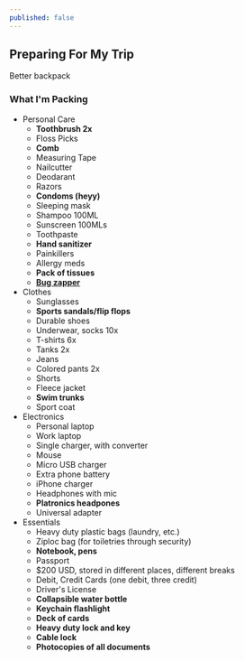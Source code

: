 ```yaml
---
published: false
---
```


## Preparing For My Trip

Better backpack
### What I'm Packing
- Personal Care
	- **Toothbrush 2x**
    - Floss Picks
    - **Comb**
    - Measuring Tape
    - Nailcutter
    - Deodarant
    - Razors
    - **Condoms (heyy)**
    - Sleeping mask
    - Shampoo 100ML
    - Sunscreen 100MLs
    - Toothpaste
    - **Hand sanitizer**
    - Painkillers
    - Allergy meds
    - **Pack of tissues**
    - **[Bug zapper](http://www.amazon.com/Ecobrands-Zap-Mosquito-Bite-Refief/dp/B000KU74K4)**
- Clothes
	- Sunglasses
    - **Sports sandals/flip flops**
    - Durable shoes
    - Underwear, socks 10x
    - T-shirts 6x
    - Tanks 2x
    - Jeans
    - Colored pants 2x
    - Shorts
    - Fleece jacket
    - **Swim trunks**
    - Sport coat
- Electronics
	- Personal laptop
    - Work laptop
    - Single charger, with converter
    - Mouse
    - Micro USB charger
    - Extra phone battery
    - iPhone charger
    - Headphones with mic
    - **Platronics headpones**
    - Universal adapter
- Essentials
	- Heavy duty plastic bags (laundry, etc.)
    - Ziploc bag (for toiletries through security)
    - **Notebook, pens**
    - Passport
    - $200 USD, stored in different places, different breaks
    - Debit, Credit Cards (one debit, three credit)
    - Driver's License
    - **Collapsible water bottle**
    - **Keychain flashlight**
    - **Deck of cards**
    - **Heavy duty lock and key**
    - **Cable lock**
    - **Photocopies of all documents**


